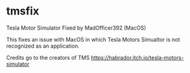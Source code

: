# tmsfix
Tesla Motor Simulator Fixed by MadOfficer392 (MacOS)

This fixes an issue with MacOS in which Tesla Motors Simualtor is not recognized as an application.

Credits go to the creators of TMS
https://habrador.itch.io/tesla-motors-simulator
